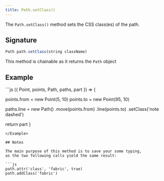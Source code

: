 ```yaml
---
title: Path.setClass()
---
```


The `Path.setClass()` method sets the CSS class(es) of the path.

## Signature

```js
Path path.setClass(string className)
```

<Tip compact>This method is chainable as it returns the `Path` object</Tip>

## Example

<Example caption="Example of the Path.setClass() method">
```js
({ Point, points, Path, paths, part }) => {

  points.from = new Point(5, 10)
  points.to = new Point(95, 10)

  paths.line = new Path()
    .move(points.from)
    .line(points.to)
    .setClass('note dashed')

  return part
}
```
</Example>

## Notes

The main purpose of this method is to save your some typing,
as the two following calls yield the same result:

```js
path.attr('class', 'fabric', true)
path.addClass('fabric')
```

